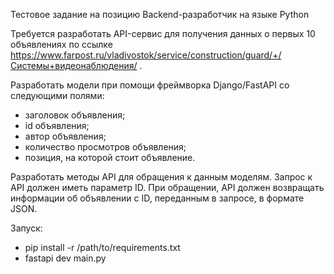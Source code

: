 Тестовое задание на позицию Backend-разработчик на языке Python

Требуется разработать API-сервис для получения данных о первых 10 объявлениях по ссылке https://www.farpost.ru/vladivostok/service/construction/guard/+/Системы+видеонаблюдения/ .

Разработать модели при помощи фреймворка Django/FastAPI со следующими полями:
- заголовок объявления;
- id объявления;
- автор объявления;
- количество просмотров объявления;
- позиция, на которой стоит объявление.

Разработать методы API для обращения к данным моделям. Запрос к API должен иметь параметр ID. При обращении, API должен возвращать информации об объявлении с ID, переданным в запросе, в формате JSON.

Запуск:
 - pip install -r /path/to/requirements.txt
 - fastapi dev main.py
